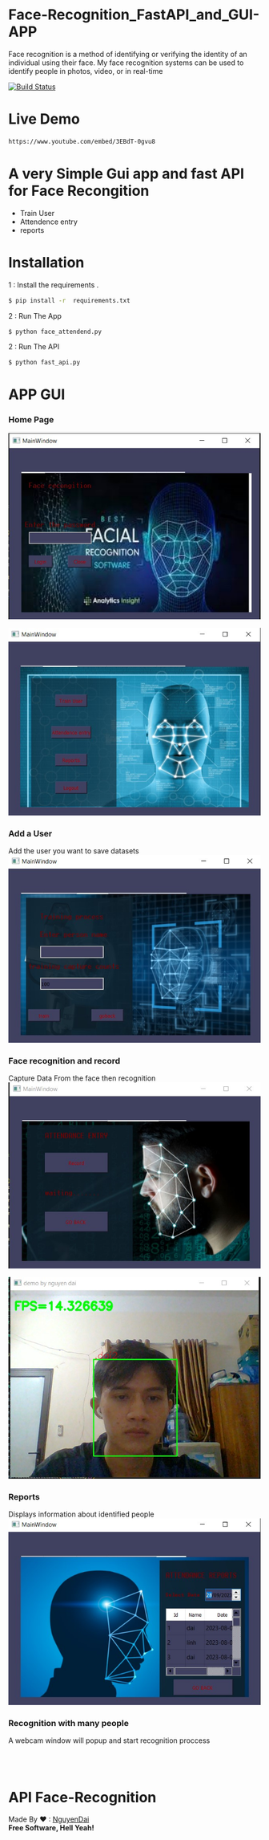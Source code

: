 # Face-Recognition_FastAPI_and_GUI-APP
Face recognition is a method of identifying or verifying the identity of an individual using their face. My face recognition systems can be used to identify people in photos, video, or in real-time



[![Build Status](https://travis-ci.org/joemccann/dillinger.svg?branch=master)](https://www.youtube.com/channel/UCKvgGs-ALhvOq9u95PHXHNw)

# Live Demo
```html
https://www.youtube.com/embed/3EBdT-0gvu8

```


# A very Simple Gui app and fast API for Face Recongition

  - Train User
  - Attendence entry
  - reports
  
# Installation

1 : Install the requirements .

```sh
$ pip install -r  requirements.txt
```

2 : Run The App 

```sh
$ python face_attendend.py
```
2 : Run The API

```sh
$ python fast_api.py
```


# APP GUI

### Home Page
![homepage](image_design_form/login.jpg)

![homepage1](image_design_form/log2.jpg)
### Add a User <br>
Add the user you want to save datasets <br>
![page1](image_design_form/trainuser.jpg)<br>


### Face recognition and record<br>
Capture Data From the face then recognition<br>
![page2](image_design_form/attend.jpg)<br>

![page](image_design_form/dai2.jpg)<br>

### Reports<br>
Displays information about identified people<br>
![page3](image_design_form/reports.jpg)<br>

### Recognition with many people <br>
A webcam window will popup and start recognition proccess<br>



<br><br>
# API Face-Recognition

Made By ❤ : [NguyenDai](nguyenvandai_t66@hus.edu.vn)<br>
**Free Software, Hell Yeah!**




